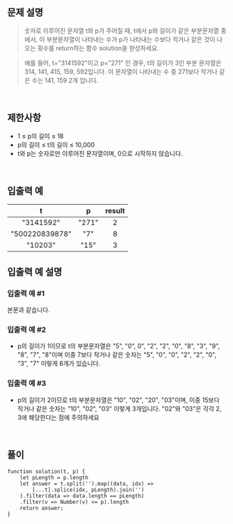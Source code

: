 ## 문제 설명

> 숫자로 이루어진 문자열 t와 p가 주어질 때, t에서 p와 길이가 같은 부분문자열 중에서, 이 부분문자열이 나타내는 수가 p가 나타내는 수보다 작거나 같은 것이 나오는 횟수를 return하는 함수 solution을 완성하세요.

> 예를 들어, t="3141592"이고 p="271" 인 경우, t의 길이가 3인 부분 문자열은 314, 141, 415, 159, 592입니다. 이 문자열이 나타내는 수 중 271보다 작거나 같은 수는 141, 159 2개 입니다.

<br>

## 제한사항

- 1 ≤ p의 길이 ≤ 18
- p의 길이 ≤ t의 길이 ≤ 10,000
- t와 p는 숫자로만 이루어진 문자열이며, 0으로 시작하지 않습니다.

<br>

## 입출력 예

|t	|p	|result|
|:-:|:-:|:-:|
|"3141592"	|"271"	|2|
|"500220839878"	|"7"	|8|
|"10203"	|"15"	|3|

## 입출력 예 설명

### 입출력 예 #1

본문과 같습니다.

### 입출력 예 #2

- p의 길이가 1이므로 t의 부분문자열은 "5", "0", 0", "2", "2", "0", "8", "3", "9", "8", "7", "8"이며 이중 7보다 작거나 같은 숫자는 "5", "0", "0", "2", "2", "0", "3", "7" 이렇게 8개가 있습니다.

### 입출력 예 #3

- p의 길이가 2이므로 t의 부분문자열은 "10", "02", "20", "03"이며, 이중 15보다 작거나 같은 숫자는 "10", "02", "03" 이렇게 3개입니다. "02"와 "03"은 각각 2, 3에 해당한다는 점에 주의하세요

<br>

## 풀이

```
function solution(t, p) {
    let pLength = p.length
    let answer = t.split('').map((data, idx) => 
        [...t].splice(idx, pLength).join('')
    ).filter(data => data.length == pLength)
    .filter(v => Number(v) <= p).length
    return answer;
}
```